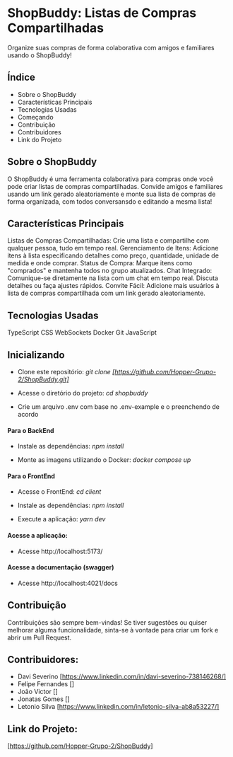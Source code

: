 # ShopBuddy: Listas de Compras Compartilhadas
Organize suas compras de forma colaborativa com amigos e familiares usando o ShopBuddy!

## Índice
- Sobre o ShopBuddy
- Características Principais
- Tecnologias Usadas
- Começando
- Contribuição
- Contribuidores
- Link do Projeto

## Sobre o ShopBuddy
O ShopBuddy é uma ferramenta colaborativa para compras onde você pode criar listas de compras compartilhadas. Convide amigos e familiares usando um link gerado aleatoriamente e monte sua lista de compras de forma organizada, com todos conversansdo e editando a mesma lista!

## Características Principais
Listas de Compras Compartilhadas: Crie uma lista e compartilhe com qualquer pessoa, tudo em tempo real.
Gerenciamento de Itens: Adicione itens à lista especificando detalhes como preço, quantidade, unidade de medida e onde comprar.
Status de Compra: Marque itens como "comprados" e mantenha todos no grupo atualizados.
Chat Integrado: Comunique-se diretamente na lista com um chat em tempo real. Discuta detalhes ou faça ajustes rápidos.
Convite Fácil: Adicione mais usuários à lista de compras compartilhada com um link gerado aleatoriamente.

## Tecnologias Usadas
TypeScript
CSS
WebSockets
Docker
Git
JavaScript

## Inicializando
- Clone este repositório:
*git clone [https://github.com/Hopper-Grupo-2/ShopBuddy.git]*

- Acesse o diretório do projeto:
*cd shopbuddy*

- Crie um arquivo .env com base no .env-example e o preenchendo de acordo

#### Para o BackEnd
- Instale as dependências:
*npm install*

- Monte as imagens utilizando o Docker:
*docker compose up*

#### Para o FrontEnd
- Acesse o FrontEnd:
*cd client*

- Instale as dependências:
*npm install*

- Execute a aplicação:
*yarn dev*

#### Acesse a aplicação:
- Acesse http://localhost:5173/

#### Acesse a documentação (swagger)
- Acesse http://localhost:4021/docs
## Contribuição
Contribuições são sempre bem-vindas! Se tiver sugestões ou quiser melhorar alguma funcionalidade, sinta-se à vontade para criar um fork e abrir um Pull Request.

## Contribuidores:
- Davi Severino [https://www.linkedin.com/in/davi-severino-738146268/]
- Felipe Fernandes []
- João Victor []
- Jonatas Gomes []
- Letonio Silva [https://www.linkedin.com/in/letonio-silva-ab8a53227/]

## Link do Projeto: 
[https://github.com/Hopper-Grupo-2/ShopBuddy]
